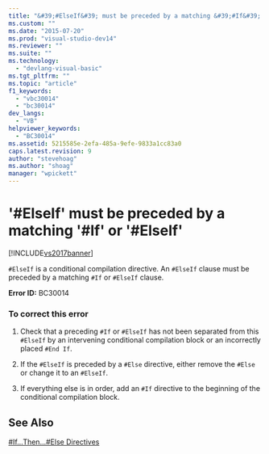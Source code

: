 ```yaml
---
title: "&#39;#ElseIf&#39; must be preceded by a matching &#39;#If&#39; or &#39;#ElseIf&#39; | Microsoft Docs"
ms.custom: ""
ms.date: "2015-07-20"
ms.prod: "visual-studio-dev14"
ms.reviewer: ""
ms.suite: ""
ms.technology: 
  - "devlang-visual-basic"
ms.tgt_pltfrm: ""
ms.topic: "article"
f1_keywords: 
  - "vbc30014"
  - "bc30014"
dev_langs: 
  - "VB"
helpviewer_keywords: 
  - "BC30014"
ms.assetid: 5215585e-2efa-485a-9efe-9833a1cc83a0
caps.latest.revision: 9
author: "stevehoag"
ms.author: "shoag"
manager: "wpickett"
---
```

# &#39;#ElseIf&#39; must be preceded by a matching &#39;#If&#39; or &#39;#ElseIf&#39;
[!INCLUDE[vs2017banner](../../../includes/vs2017banner.md)]

`#ElseIf` is a conditional compilation directive. An `#ElseIf` clause must be preceded by a matching `#If` or `#ElseIf` clause.  
  
 **Error ID:** BC30014  
  
### To correct this error  
  
1.  Check that a preceding `#If` or `#ElseIf` has not been separated from this `#ElseIf` by an intervening conditional compilation block or an incorrectly placed `#End If`.  
  
2.  If the `#ElseIf` is preceded by a `#Else` directive, either remove the `#Else` or change it to an `#ElseIf`.  
  
3.  If everything else is in order, add an `#If` directive to the beginning of the conditional compilation block.  
  
## See Also  
 [#If...Then...#Else Directives](../../../visual-basic/language-reference/directives/if-then-else-directives.md)